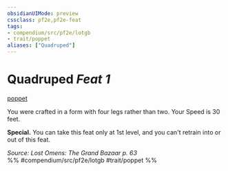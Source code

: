 ```yaml
---
obsidianUIMode: preview
cssclass: pf2e,pf2e-feat
tags:
- compendium/src/pf2e/lotgb
- trait/poppet
aliases: ["Quadruped"]
---
```

# Quadruped  *Feat 1*  
[poppet](poppet-lotgb.md "Poppet Ancestry & Heritage Trait")  


You were crafted in a form with four legs rather than two. Your Speed is 30 feet.

**Special.** You can take this feat only at 1st level, and you can't retrain into or out of this feat.

*Source: Lost Omens: The Grand Bazaar p. 63*  
%% #compendium/src/pf2e/lotgb #trait/poppet %%